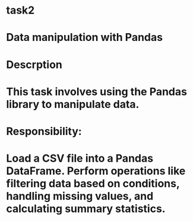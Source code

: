 # task2
# Data manipulation with Pandas
# Descrption
# This task involves using the Pandas library to manipulate data.
# Responsibility:
# Load a CSV file into a Pandas DataFrame. Perform operations like filtering data based on conditions, handling missing values, and calculating summary statistics.
